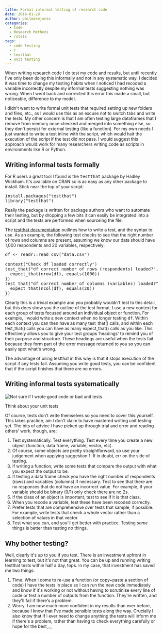 ```yaml
---
title: Formal informal testing of research code
date: 2016-01-29
author: philmikejones
categories:
  - Code
  - Research Methods
  - rstats
tags:
  - code testing
  - r
  - testthat
  - unit testing
---
```


When writing research code I do test my code and results, but until recently I've only been doing this informally and not in any systematic way. I decided it was time to change my testing habits when I noticed I had recoded a variable incorrectly despite my informal tests suggesting nothing was wrong. When I went back and corrected this error this made a small, but noticeable, difference to my model.

I didn't want to write formal unit tests that required setting up new folders and files, etc., as I would use this as an excuse not to switch tabs and write the tests. My other concern is that I am often testing large dataframes that I remove from memory once checked and merged into something else, so they don't persist for external testing (like a function). For my own needs I just wanted to write a test inline with the script, which would halt the execution of the script if the test did not pass. I would suggest this approach would work for many researchers writing code as scripts in environments like R or Python.

## Writing informal tests formally

For R users a great tool I found is the <tt>testthat</tt> package by Hadley Wickham. It's available on CRAN so is as easy as any other package to install. Stick near the top of your script:

<pre class="brush: r; title: ; notranslate" title="">install.packages("testthat")
library("testthat")</pre>

Really the package is written for package authors who want to automate their testing, but by dropping a few bits it can easily be integrated into a script and the tests are performed when sourceing the file.

The [testthat documentation](https://cran.r-project.org/web/packages/testthat/index.html) outlines how to write a test, and the syntax to use. As an example, the following test checks to see that the right number of rows and columns are present, assuming we know our data should have 1,000 respondents and 20 variables, respectively:

<pre class="brush: r; title: ; notranslate" title="">df &lt;- readr::read_csv("data.csv")
 
context("Check df loaded correctly")
test_that("df correct number of rows (respondents) loaded?", {
  expect_that(nrow(df), equals(1000))
})
test_that("df correct number of columns (variables) loaded?", {
  expect_that(ncol(df), equals(20))
})</pre>

Clearly this is a trivial example and you probably wouldn't test to this detail, but this does show you the outline of the test format. I use a new context for each group of tests focused around an individual object or function. For example, I would write a new context when no longer testing <tt>df</tt>. Within each context you can then have as many test\_that() calls, and within each test\_that() calls you can have as many expect_that() calls as you like. This effectively allows you to give your test groups &#8216;headings' to remind you of their purpose and structure. These headings are useful when the tests fail because they form part of the error message returned to you so you can easily spot what's wrong.

The advantage of using testthat in this way is that it stops execution of the script if any tests fail. Assuming you write good tests, you can be confident that if the script finishes that there are no errors.

## Writing informal tests systematically<figure id="attachment_1749" class="thumbnail wp-caption aligncenter" style="width: 562px">

<img class="size-full wp-image-1749" src="https://i0.wp.com/philmikejones.me/wp-content/uploads/2016/01/y8zzr.jpg?fit=552%2C414" alt="Not sure if I wrote good code or bad unit tests" srcset="https://i0.wp.com/philmikejones.me/wp-content/uploads/2016/01/y8zzr.jpg?w=552 552w, https://i2.wp.com/philmikejones.me/wp-content/uploads/2016/01/y8zzr.jpg?resize=300%2C225 300w" sizes="(max-width: 552px) 100vw, 552px" data-recalc-dims="1" /><figcaption class="caption wp-caption-text">Think about your unit tests</figcaption></figure> 

Of course, tests don't write themselves so you need to cover this yourself. This takes practice, am I don't claim to have mastered writing unit testing yet. The bits of advice I have picked up through trial and error and reading others' work, though, are:

  1. Test systematically. Test everything. Test every time you create a new object (function, data frame, variable, vector, etc).
  2. Of course, some objects are pretty straightforward, so use your judgement when applying suggestion 1! If in doubt, err on the side of testing.
  3. If writing a function, write some tests that compare the output with what you expect the output to be.
  4. If testing a data frame check you have the right number of respondents (rows) and variables (columns) if necessary. Test to see that there are no responses that do not have an incorrect value. For example, if your variable should be binary (0/1) only check there are no 2s.
  5. If the class of an object is important, test to see if it is that class.
  6. When you recode a variable, test these have been recoded correctly.
  7. Prefer tests that are comprehensive over tests that sample, if possible. For example, write tests that check a whole vector rather than a selection of values in that vector.
  8. Test what you can, and you'll get better with practice. Testing _some_ things is better than testing _no_ things.

## Why bother testing?

Well, clearly it's up to you if you test. There is an investment upfront in learning to test, but it's not that great. You can be up and running writing testthat tests within half a day, tops. In my case, that investment has saved me two things:

  1. Time. When I come to re-use a function (or copy+paste a section of code) I have the tests in place so I can run the new code immediately and know if it's working or not without having to scrutinise every line of code or test a number of outputs from the function. They're written, and they'll fail if there's a problem.
  2. Worry. I am now much more confident in my results than ever before, because I know that I've made sensible tests along the way. Crucially I also know that if I ever need to change anything the tests will inform me if there's a problem, rather than having to check everything carefully or hope for the best_._